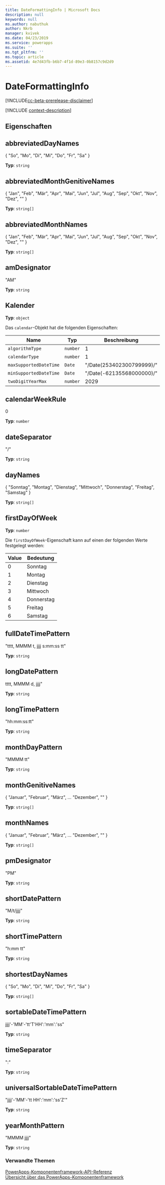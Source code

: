 ```yaml
---
title: DateFormattingInfo | Microsoft Docs
description: null
keywords: null
ms.author: nabuthuk
author: Nkrb
manager: kvivek
ms.date: 04/23/2019
ms.service: powerapps
ms.suite: ''
ms.tgt_pltfrm: ''
ms.topic: article
ms.assetid: 4e7d43fb-b6b7-4f1d-89e3-0b8157c9d2d9
---
```


# <a name="dateformattinginfo"></a>DateFormattingInfo

[!INCLUDE[cc-beta-prerelease-disclaimer](../../../includes/cc-beta-prerelease-disclaimer.md)]

[!INCLUDE [context-description](includes/dateformattinginfo-description.md)]

## <a name="properties"></a>Eigenschaften

## <a name="abbreviateddaynames"></a>abbreviatedDayNames

{ "So", "Mo", "Di", "Mi", "Do", "Fr", "Sa" }

**Typ**: `string`

## <a name="abbreviatedmonthgenitivenames"></a>abbreviatedMonthGenitiveNames

{ "Jan", "Feb", "Mär", "Apr", "Mai", "Jun", "Jul", "Aug", "Sep", "Okt", "Nov", "Dez", "" }

**Typ**: `string[]`

## <a name="abbreviatedmonthnames"></a>abbreviatedMonthNames

{ "Jan", "Feb", "Mär", "Apr", "Mai", "Jun", "Jul", "Aug", "Sep", "Okt", "Nov", "Dez", "" }

**Typ**: `string[]`

## <a name="amdesignator"></a>amDesignator

"AM"

**Typ**: `string`

## <a name="calendar"></a>Kalender

**Typ**: `object`

Das `calendar`-Objekt hat die folgenden Eigenschaften:

|Name|Typ|Beschreibung|
|--|--|--|
|`algorithmType`|`number`|1|
|`calendarType`|`number`|1|
|`maxSupportedDateTime`|`Date`|"/Date(253402300799999)/"|
|`minSupportedDateTime`|`Date`|"/Date(-62135568000000)/"|
|`twoDigitYearMax`|`number`|2029|

## <a name="calendarweekrule"></a>calendarWeekRule

0

**Typ**: `number`

## <a name="dateseparator"></a>dateSeparator

"/"

**Typ**: `string`

## <a name="daynames"></a>dayNames

{ "Sonntag", "Montag", "Dienstag", "Mittwoch", "Donnerstag", "Freitag", "Samstag" }

**Typ**: `string[]`

## <a name="firstdayofweek"></a>firstDayOfWeek

**Typ**: `number`

Die `firstDayOfWeek`-Eigenschaft kann auf einen der folgenden Werte festgelegt werden:

|Value|Bedeutung|
|--|--|
|0|Sonntag|
|1|Montag|
|2|Dienstag|
|3|Mittwoch|
|4|Donnerstag|
|5|Freitag|
|6|Samstag|

## <a name="fulldatetimepattern"></a>fullDateTimePattern

"tttt, MMMM t, jjjj s:mm:ss tt"

**Typ**: `string`

## <a name="longdatepattern"></a>longDatePattern

tttt, MMMM d, jjjj"

**Typ**: `string`

## <a name="longtimepattern"></a>longTimePattern

"hh:mm:ss:tt"

**Typ**: `string`

## <a name="monthdaypattern"></a>monthDayPattern

"MMMM tt"

**Typ**: `string`

## <a name="monthgenitivenames"></a>monthGenitiveNames

{ "Januar", "Februar", "März", ... "Dezember", "" }

**Typ**: `string[]`

## <a name="monthnames"></a>monthNames

{ "Januar", "Februar", "März", ... "Dezember", "" }

**Typ**: `string[]`

## <a name="pmdesignator"></a>pmDesignator

"PM"

**Typ**: `string`

## <a name="shortdatepattern"></a>shortDatePattern

"M/t/jjjj"

**Typ**: `string`

## <a name="shorttimepattern"></a>shortTimePattern

"h:mm tt"

**Typ**: `string`

## <a name="shortestdaynames"></a>shortestDayNames

{ "So", "Mo", "Di", "Mi", "Do", "Fr", "Sa" }

**Typ**: `string[]`

## <a name="sortabledatetimepattern"></a>sortableDateTimePattern

jjjj'-'MM'-'tt'T'HH':'mm':'ss"

**Typ**: `string`

## <a name="timeseparator"></a>timeSeparator

":"

**Typ**: `string`

## <a name="universalsortabledatetimepattern"></a>universalSortableDateTimePattern

"jjjj'-'MM'-'tt HH':'mm':'ss'Z'"

**Typ**: `string`

## <a name="yearmonthpattern"></a>yearMonthPattern

"MMMM jjjj"

**Typ**: `string`


### <a name="related-topics"></a>Verwandte Themen

[PowerApps-Komponentenframework-API-Referenz](../reference/index.md)<br/>
[Übersicht über das PowerApps-Komponentenframework](../overview.md)